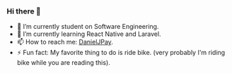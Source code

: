 ### Hi there 👋

- 🔭 I’m currently student on Software Engineering.
- 🌱 I’m currently learning React Native and Laravel.
- 📫 How to reach me: [DanielJPay](https://www.linkedin.com/in/danieljpay/).
- ⚡ Fun fact: My favorite thing to do is ride bike. (very probably I'm riding bike while you are reading this).

